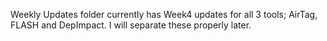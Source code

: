 Weekly Updates folder currently has Week4 updates for all 3 tools; AirTag, FLASH and DepImpact. I will separate these properly later.
